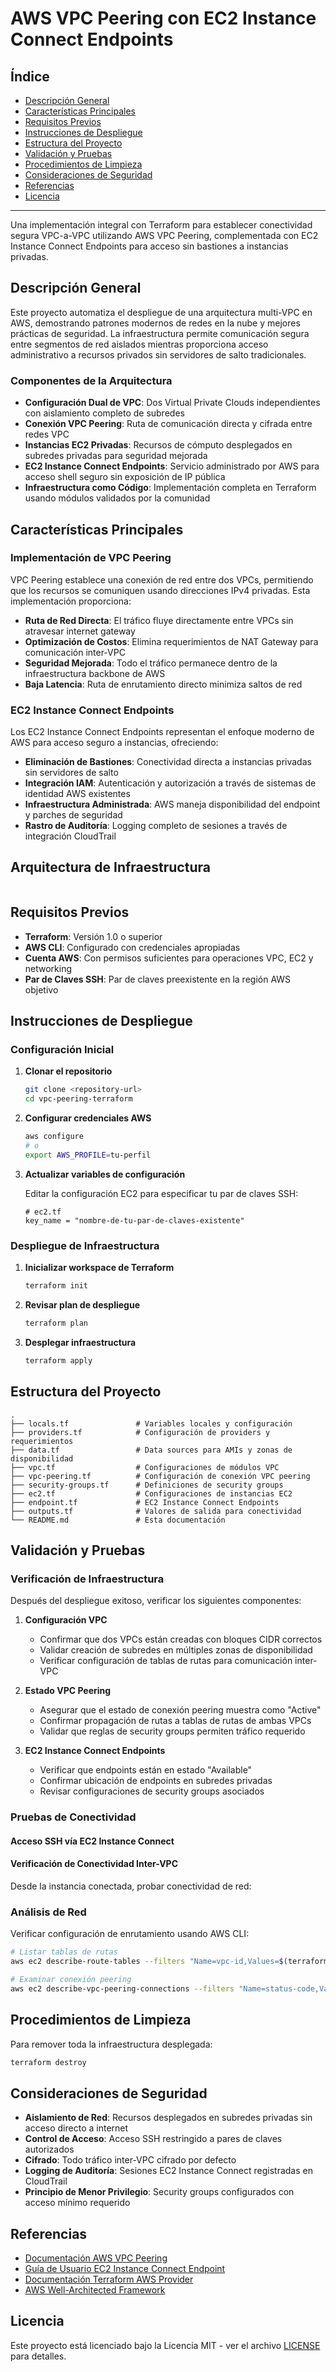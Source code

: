 # AWS VPC Peering con EC2 Instance Connect Endpoints

## Índice

- [Descripción General](#descripción-general)
- [Características Principales](#características-principales)
- [Requisitos Previos](#requisitos-previos)
- [Instrucciones de Despliegue](#instrucciones-de-despliegue)
- [Estructura del Proyecto](#estructura-del-proyecto)
- [Validación y Pruebas](#validación-y-pruebas)
- [Procedimientos de Limpieza](#procedimientos-de-limpieza)
- [Consideraciones de Seguridad](#consideraciones-de-seguridad)
- [Referencias](#referencias)
- [Licencia](#licencia)

---

Una implementación integral con Terraform para establecer conectividad segura VPC-a-VPC utilizando AWS VPC Peering, complementada con EC2 Instance Connect Endpoints para acceso sin bastiones a instancias privadas.

## Descripción General

Este proyecto automatiza el despliegue de una arquitectura multi-VPC en AWS, demostrando patrones modernos de redes en la nube y mejores prácticas de seguridad. La infraestructura permite comunicación segura entre segmentos de red aislados mientras proporciona acceso administrativo a recursos privados sin servidores de salto tradicionales.

### Componentes de la Arquitectura

- **Configuración Dual de VPC**: Dos Virtual Private Clouds independientes con aislamiento completo de subredes
- **Conexión VPC Peering**: Ruta de comunicación directa y cifrada entre redes VPC
- **Instancias EC2 Privadas**: Recursos de cómputo desplegados en subredes privadas para seguridad mejorada
- **EC2 Instance Connect Endpoints**: Servicio administrado por AWS para acceso shell seguro sin exposición de IP pública
- **Infraestructura como Código**: Implementación completa en Terraform usando módulos validados por la comunidad

## Características Principales

### Implementación de VPC Peering
VPC Peering establece una conexión de red entre dos VPCs, permitiendo que los recursos se comuniquen usando direcciones IPv4 privadas. Esta implementación proporciona:

- **Ruta de Red Directa**: El tráfico fluye directamente entre VPCs sin atravesar internet gateway
- **Optimización de Costos**: Elimina requerimientos de NAT Gateway para comunicación inter-VPC
- **Seguridad Mejorada**: Todo el tráfico permanece dentro de la infraestructura backbone de AWS
- **Baja Latencia**: Ruta de enrutamiento directo minimiza saltos de red

### EC2 Instance Connect Endpoints
Los EC2 Instance Connect Endpoints representan el enfoque moderno de AWS para acceso seguro a instancias, ofreciendo:

- **Eliminación de Bastiones**: Conectividad directa a instancias privadas sin servidores de salto
- **Integración IAM**: Autenticación y autorización a través de sistemas de identidad AWS existentes
- **Infraestructura Administrada**: AWS maneja disponibilidad del endpoint y parches de seguridad
- **Rastro de Auditoría**: Logging completo de sesiones a través de integración CloudTrail

## Arquitectura de Infraestructura

```

```

## Requisitos Previos

- **Terraform**: Versión 1.0 o superior
- **AWS CLI**: Configurado con credenciales apropiadas
- **Cuenta AWS**: Con permisos suficientes para operaciones VPC, EC2 y networking
- **Par de Claves SSH**: Par de claves preexistente en la región AWS objetivo

## Instrucciones de Despliegue

### Configuración Inicial

1. **Clonar el repositorio**
   ```bash
   git clone <repository-url>
   cd vpc-peering-terraform
   ```

2. **Configurar credenciales AWS**
   ```bash
   aws configure
   # o
   export AWS_PROFILE=tu-perfil
   ```

3. **Actualizar variables de configuración**
   
   Editar la configuración EC2 para especificar tu par de claves SSH:
   ```hcl
   # ec2.tf
   key_name = "nombre-de-tu-par-de-claves-existente"
   ```

### Despliegue de Infraestructura

1. **Inicializar workspace de Terraform**
   ```bash
   terraform init
   ```

2. **Revisar plan de despliegue**
   ```bash
   terraform plan
   ```

3. **Desplegar infraestructura**
   ```bash
   terraform apply
   ```

## Estructura del Proyecto

```
.
├── locals.tf               # Variables locales y configuración
├── providers.tf            # Configuración de providers y requerimientos
├── data.tf                 # Data sources para AMIs y zonas de disponibilidad
├── vpc.tf                  # Configuraciones de módulos VPC
├── vpc-peering.tf          # Configuración de conexión VPC peering
├── security-groups.tf      # Definiciones de security groups
├── ec2.tf                  # Configuraciones de instancias EC2
├── endpoint.tf             # EC2 Instance Connect Endpoints
├── outputs.tf              # Valores de salida para conectividad
└── README.md               # Esta documentación
```

## Validación y Pruebas

### Verificación de Infraestructura

Después del despliegue exitoso, verificar los siguientes componentes:

1. **Configuración VPC**
   - Confirmar que dos VPCs están creadas con bloques CIDR correctos
   - Validar creación de subredes en múltiples zonas de disponibilidad
   - Verificar configuración de tablas de rutas para comunicación inter-VPC

2. **Estado VPC Peering**
   - Asegurar que el estado de conexión peering muestra como "Active"
   - Confirmar propagación de rutas a tablas de rutas de ambas VPCs
   - Validar que reglas de security groups permiten tráfico requerido

3. **EC2 Instance Connect Endpoints**
   - Verificar que endpoints están en estado "Available"
   - Confirmar ubicación de endpoints en subredes privadas
   - Revisar configuraciones de security groups asociados

### Pruebas de Conectividad

#### Acceso SSH vía EC2 Instance Connect



#### Verificación de Conectividad Inter-VPC

Desde la instancia conectada, probar conectividad de red:


### Análisis de Red

Verificar configuración de enrutamiento usando AWS CLI:
```bash
# Listar tablas de rutas
aws ec2 describe-route-tables --filters "Name=vpc-id,Values=$(terraform output -raw vpc_1_id)"

# Examinar conexión peering
aws ec2 describe-vpc-peering-connections --filters "Name=status-code,Values=active"
```

## Procedimientos de Limpieza

Para remover toda la infraestructura desplegada:
```bash
terraform destroy
```

## Consideraciones de Seguridad

- **Aislamiento de Red**: Recursos desplegados en subredes privadas sin acceso directo a internet
- **Control de Acceso**: Acceso SSH restringido a pares de claves autorizados
- **Cifrado**: Todo tráfico inter-VPC cifrado por defecto
- **Logging de Auditoría**: Sesiones EC2 Instance Connect registradas en CloudTrail
- **Principio de Menor Privilegio**: Security groups configurados con acceso mínimo requerido

## Referencias

- [Documentación AWS VPC Peering](https://docs.aws.amazon.com/vpc/latest/peering/)
- [Guía de Usuario EC2 Instance Connect Endpoint](https://docs.aws.amazon.com/AWSEC2/latest/UserGuide/connect-using-eice.html)
- [Documentación Terraform AWS Provider](https://registry.terraform.io/providers/hashicorp/aws/latest)
- [AWS Well-Architected Framework](https://aws.amazon.com/architecture/well-architected/)

## Licencia

Este proyecto está licenciado bajo la Licencia MIT - ver el archivo [LICENSE](LICENSE) para detalles.
